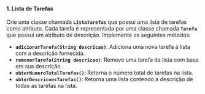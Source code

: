 #### 1. Lista de Tarefas
Crie uma classe chamada **`ListaTarefas`** que possui uma lista de tarefas como atributo. Cada tarefa é representada por uma classe chamada **`Tarefa`** que possui um atributo de descrição. Implemente os seguintes métodos:

- **`adicionarTarefa(String descricao)`**: Adiciona uma nova tarefa à lista com a descrição fornecida.
- **`removerTarefa(String descricao)`**: Remove uma tarefa da lista com base em sua descrição.
- **`obterNumeroTotalTarefas()`**: Retorna o número total de tarefas na lista.
- **`obterDescricoesTarefas()`**: Retorna uma lista contendo a descrição de todas as tarefas na lista.
